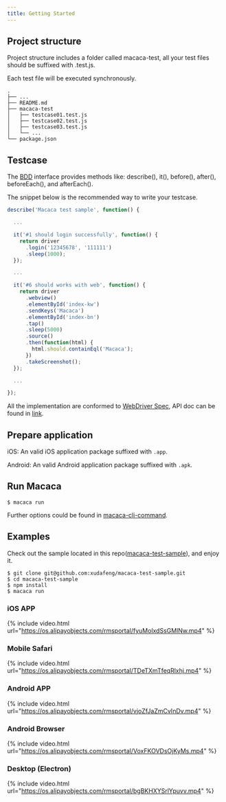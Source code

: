 ```yaml
---
title: Getting Started
---
```


## Project structure

Project structure includes a folder called macaca-test, all your test files should be suffixed with .test.js.

Each test file will be executed synchronously.

```
.
├── ...
├── README.md
├── macaca-test
│   ├── testcase01.test.js
│   ├── testcase02.test.js
│   ├── testcase03.test.js
│   └── ...
└── package.json
```

## Testcase

The [BDD](https://en.wikipedia.org/wiki/Behavior-driven_development) interface provides methods like: describe(), it(), before(), after(), beforeEach(), and afterEach().

The snippet below is the recommended way to write your testcase.

```js
describe('Macaca test sample', function() {

  ...

  it('#1 should login successfully', function() {
    return driver
      .login('12345678', '111111')
      .sleep(1000);
  });

  ...

  it('#6 should works with web', function() {
    return driver
      .webview()
      .elementById('index-kw')
      .sendKeys('Macaca')
      .elementById('index-bn')
      .tap()
      .sleep(5000)
      .source()
      .then(function(html) {
        html.should.containEql('Macaca');
      })
      .takeScreenshot();
  });

  ...

});
```

All the implementation are conformed to [WebDriver Spec](https://w3c.github.io/webdriver/webdriver-spec.html), API doc can be found in [link](//macacajs.github.io/macaca-wd/docs).

## Prepare application

iOS: An valid iOS application package suffixed with `.app`.

Android: An valid Android application package suffixed with `.apk`.

## Run Macaca

```shell
$ macaca run
```

Further options could be found in [macaca-cli-command](./cli-usage.html).

## Examples

Check out the sample located in this repo([macaca-test-sample](https://github.com/xudafeng/macaca-test-sample)), and enjoy it.

```
$ git clone git@github.com:xudafeng/macaca-test-sample.git
$ cd macaca-test-sample
$ npm install
$ macaca run
```

### iOS APP

{% include video.html url="https://os.alipayobjects.com/rmsportal/fyuMolxdSsGMlNw.mp4" %}

### Mobile Safari

{% include video.html url="https://os.alipayobjects.com/rmsportal/TDeTXmTfeqRlxhj.mp4" %}

### Android APP

{% include video.html url="https://os.alipayobjects.com/rmsportal/vjoZfJaZmCvInDv.mp4" %}

### Android Browser

{% include video.html url="https://os.alipayobjects.com/rmsportal/VoxFKOVDsOjKyMs.mp4" %}

### Desktop (Electron)

{% include video.html url="https://os.alipayobjects.com/rmsportal/bgBKHXYSrlYpuvv.mp4" %}
